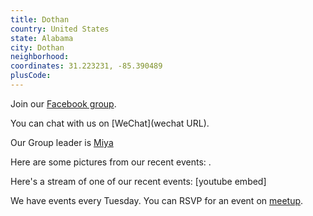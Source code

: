 ```yaml
---
title: Dothan
country: United States
state: Alabama
city: Dothan
neighborhood: 
coordinates: 31.223231, -85.390489
plusCode:
---
```

Join our [Facebook group](https://www.facebook.com/groups/free.code.camp.dothan).

You can chat with us on [WeChat](wechat URL).

Our Group leader is [Miya](freecodecamp.org/miya)

Here are some pictures from our recent events:
![]().

Here's a stream of one of our recent events:
[youtube embed]

We have events every Tuesday. You can RSVP for an event on [meetup](meetupurl).
